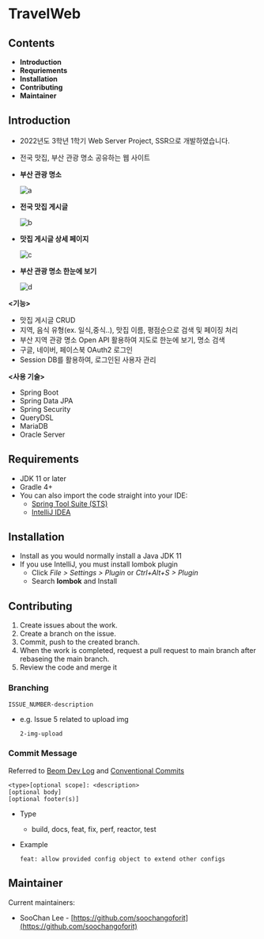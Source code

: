 # TravelWeb



## Contents

- ****Introduction****
- ****Requriements****
- ****Installation****
- ****Contributing****
- ****Maintainer****

## Introduction



- 2022년도 3학년 1학기 Web Server Project, SSR으로 개발하였습니다.
- 전국 맛집, 부산 관광 명소 공유하는 웹 사이트

- **부산 관광 명소**
    
    ![a](https://user-images.githubusercontent.com/91618389/186837014-240fb878-2dd2-4fc5-8af6-20e5bc25054e.png)
    

- **전국 맛집 게시글**
    
    ![b](https://user-images.githubusercontent.com/91618389/186837012-7c573808-3622-4f4f-8fee-45ccc6e23912.png)
    
- **맛집 게시글 상세 페이지**
    
    ![c](https://user-images.githubusercontent.com/91618389/186837008-d93b387d-6e82-4226-9344-c354cbb26f4c.png)
    

- **부산 관광 명소 한눈에 보기**
    
    ![d](https://user-images.githubusercontent.com/91618389/186837001-87cb11da-e821-4002-a5d7-b36e336560b6.png)
    

**<기능>**

- 맛집 게시글 CRUD
- 지역, 음식 유형(ex. 일식,중식..), 맛집 이름, 평점순으로 검색 및 페이징 처리
- 부산 지역 관광 명소 Open API 활용하여 지도로 한눈에 보기, 명소 검색
- 구글, 네이버, 페이스북 OAuth2 로그인
- Session DB를 활용하여, 로그인된 사용자 관리

**<사용 기술>**

- Spring Boot
- Spring Data JPA
- Spring Security
- QueryDSL
- MariaDB
- Oracle Server

## Requirements



- JDK 11 or later
- Gradle 4+
- You can also import the code straight into your IDE:
    - [Spring Tool Suite (STS)](https://spring.io/tools)
    - [IntelliJ IDEA](https://www.jetbrains.com/)

## ****Installation****



- Install as you would normally install a Java JDK 11
- If you use IntelliJ, you must install lombok plugin
    - Click *File > Settings > Plugin* or *Ctrl+Alt+S > Plugin*
    - Search **lombok** and Install
    

## Contributing



1. Create issues about the work.
2. Create a branch on the issue.
3. Commit, push to the created branch.
4. When the work is completed, request a pull request to main branch after rebaseing the main branch.
5. Review the code and merge it

### Branching

`ISSUE_NUMBER-description`

- e.g. Issue 5 related to  upload img
    
    `2-img-upload`
    

### Commit Message

Referred to [Beom Dev Log](https://beomseok95.tistory.com/328) and [Conventional Commits](https://www.conventionalcommits.org/en/v1.0.0/)

```
<type>[optional scope]: <description>
[optional body]
[optional footer(s)]
```

- Type
    - build, docs, feat, fix, perf, reactor, test
- Example
    
    `feat: allow provided config object to extend other configs`
    

## Maintainer



Current maintainers:

- SooChan Lee - [https://github.com/soochangoforit](https://github.com/soochangoforit)
